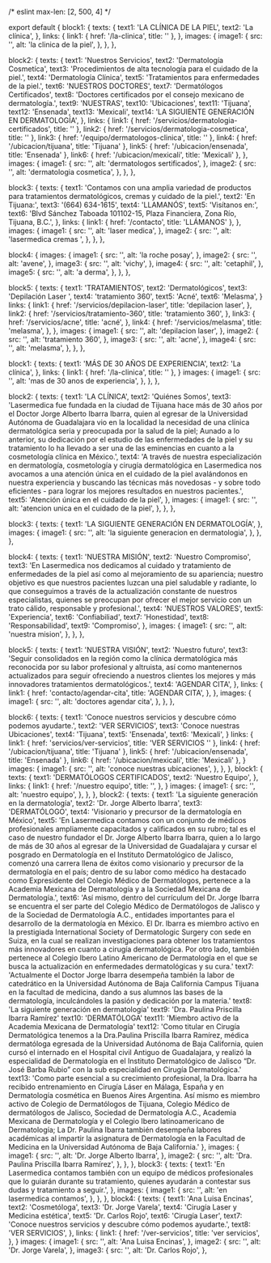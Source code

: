 /* eslint max-len: [2, 500, 4] */

export default {
  block1: {
    texts: {
      text1: 'LA CLÍNICA DE LA PIEL',
      text2: 'La clínica',
    },
    links: {
        link1: {
          href: '/la-clinica',
          title: ''
        },
      },
    images: {
      image1: {
        src: '',
        alt: 'la clinica de la piel',
        },
      },
   },

  block2: {
    texts: {
      text1: 'Nuestros Servicios',
      text2: 'Dermatología Cosmetíca',
      text3: 'Procedimientos de alta tecnología para el cuidado de la piel.',
      text4: 'Dermatología Clínica',
      text5: 'Tratamientos para enfermedades de la piel.',
      text6: 'NUESTROS DOCTORES',
      text7: 'Dermatólogos Certificados',
      text8: 'Doctores certificados por el consejo mexicano de dermatología.',
      text9: 'NUESTRAS',
      text10: 'Ubicaciones',
      text11: 'Tijuana',
      text12: 'Ensenada',
      text13: 'Mexicali',
      text14: 'LA SIGUIENTE GENERACIÓN EN DERMATOLOGÍA',
      },
    links: {
      link1: {
        href: '/servicios/dermatologia-certificados',
        title: ''
        },
      link2: {
        href: '/servicios/dermatologia-cosmetica',
        title: ''
        },
      link3: {
        href: '/equipo/dermatologos-clinica',
        title: ''
        },
      link4: {
        href: '/ubicacion/tijuana',
        title: 'Tijuana'
        },
      link5: {
        href: '/ubicacion/ensenada',
        title: 'Ensenada'
        },
      link6: {
        href: '/ubicacion/mexicali',
        title: 'Mexicali'
        },
      },
    images: {
      image1: {
        src: '',
        alt: 'dermatologos sertificados',
        },
      image2: {
        src: '',
        alt: 'dermatologia cosmetica',
       },
     },
   },

  block3: {
    texts: {
      text1: 'Contamos con una amplia variedad de productos para tratamientos dermatológicos, cremas y cuidado de la piel.',
      text2: 'En Tijuana:',
      text3: '(664) 634-1615',
      text4: 'LLAMANÓS',
      text5: 'Visítanos en:',
      text6: 'Blvd Sánchez Taboada 101102-15, Plaza Financiera, Zona Río, Tijuana, B.C.',
    },
    links: {
      link1: {
        href: '/contacto',
        title: 'LLÁMANOS'
      },
    },
    images: {
      image1: {
        src: '',
        alt: 'laser medica',
        },
      image2: {
        src: '',
        alt: 'lasermedica cremas ',
        },
      },
   },

  block4: {
    images: {
      image1: {
        src: '',
        alt: 'la roche posay',
        },
      image2: {
        src: '',
        alt: 'avene',
        },
      image3: {
        src: '',
        alt: 'vichy',
        },
      image4: {
        src: '',
        alt: 'cetaphil',
        },
      image5: {
        src: '',
        alt: 'a derma',
        },
     },
  },

  block5: {
    texts: {
      text1: 'TRATAMIENTOS',
      text2: 'Dermatológicos',
      text3: 'Depilación Laser ',
      text4: 'tratamiento 360',
      text5: 'Acné',
      text6: 'Melasma',
      }
    links: {
      link1: {
        href: '/servicios/depilacion-laser',
        title: 'depilacion laser',
        },
      link2: {
        href: '/servicios/tratamiento-360',
        title: 'tratamiento 360',
        },
      link3: {
        href: '/servicios/acne',
        title: 'acné',
        },
      link4: {
        href: '/servicios/melasma',
        title: 'melasma',
        },
      },
    images: {
      image1: {
        src: '',
        alt: 'depilacion laser',
        },
      image2: {
        src: '',
        alt: 'tratamiento 360',
        },
      image3: {
        src: '',
        alt: 'acne',
        },
      image4: {
        src: '',
        alt: 'melasma',
        },
      },
   },





  block1: {
    texts: {
      text1: 'MÁS DE 30 AÑOS DE EXPERIENCIA',
      text2: 'La clínica',
    },
    links: {
      link1: {
        href: '/la-clinica',
        title: ''
      },
    }
    images: {
      image1: {
        src: '',
        alt: 'mas de 30 anos de experiencia',
      },
    },
  },

  block2: {
    texts: {
      text1: 'LA CLÍNICA',
      text2: 'Quiénes Somos',
      text3: 'Lasermedica fue fundada en la ciudad de Tijuana hace más de 30 años por el Doctor Jorge Alberto Ibarra Ibarra, quien al egresar de la Universidad Autónoma de Guadalajara vio en la localidad la necesidad de una clínica dermatológica seria y preocupada por la salud de la piel; Aunado a lo anterior, su dedicación por el estudio de las enfermedades de la piel y su tratamiento lo ha llevado a ser una de las eminencias en cuanto a la cosmetología clínica en México.',
      text4: 'A través de nuestra especialización en dermatología, cosmetología y cirugía dermatológica en Lasermedica nos avocamos a una atención única en el cuidado de la piel avalándonos en nuestra experiencia y buscando las técnicas más novedosas - y sobre todo eficientes - para lograr los mejores resultados en nuestros pacientes.',
      text5: 'Atención única en el cuidado de la piel',
    },
    images: {
      image1: {
        src: '',
        alt: 'atencion unica en el cuidado de la piel',
      },
    },
  },

  block3: {
    texts: {
      text1: 'LA SIGUIENTE GENERACIÓN EN DERMATOLOGÍA',
    },
    images: {
      image1: {
        src: '',
        alt: 'la siguiente generacion en dermatologia',
      },
    },
  },

  block4: {
    texts: {
      text1: 'NUESTRA MISIÓN',
      text2: 'Nuestro Compromiso',
      text3: 'En Lasermedica nos dedicamos al cuidado y tratamiento de enfermedades de la piel así como al mejoramiento de su apariencia; nuestro objetivo es que nuestros pacientes luzcan una piel saludable y radiante, lo que conseguimos a través de la actualización constante de nuestros especialistas, quienes se preocupan por ofrecer el mejor servicio con un trato cálido, responsable y profesional.',
      text4: 'NUESTROS VALORES',
      text5: 'Experiencia',
      text6: 'Confiabiliad',
      text7: 'Honestidad',
      text8: 'Responsabilidad',
      text9: 'Compromiso',
      },
    images: {
      image1: {
        src: '',
        alt: 'nuestra mision',
      },
    },
  },

  block5: {
    texts: {
      text1: 'NUESTRA VISIÓN',
      text2: 'Nuestro futuro',
      text3: 'Seguir consolidados en la región como la clínica dermatológica más reconocida por su labor profesional y altruista, así como mantenernos actualizados para seguir ofreciendo a nuestros clientes los mejores y más innovadores tratamientos dermatológicos.',
      text4: 'AGENDAR CITA',
      },
    links: {
      link1: {
        href: 'contacto/agendar-cita',
        title: 'AGENDAR CITA',
        },
      },
    images: {
      image1: {
        src: '',
        alt: 'doctores agendar cita',
        },
      },
    },

  block6: {
    texts: {
      text1: 'Conoce nuestros servicios y descubre cómo podemos ayudarte.',
      text2: 'VER SERVICIOS',
      text3: 'Conoce nuestras Ubicaciones',
      text4: 'Tijuana',
      text5: 'Ensenada',
      text6: 'Mexicali',
      }
    links: {
      link1: {
        href: 'servicios/ver-servicios',
        title: 'VER SERVICIOS ''
        },
      link4: {
        href: '/ubicacion/tijuana',
        title: 'Tijuana'
        },
      link5: {
        href: '/ubicacion/ensenada',
        title: 'Ensenada'
        },
      link6: {
        href: '/ubicacion/mexicali',
        title: 'Mexicali'
        },
      }
    images: {
      image1: {
        src: '',
        alt: 'conoce nuestras ubicaciones',
        },
      },
    },
  block1: {
    texts: {
      text1: 'DERMATÓLOGOS CERTIFICADOS',
      text2: 'Nuestro Equipo',
      },
    links: {
      link1: {
        href: '/nuestro equipo',
        title: '',
        },
      }
    images: {
      image1: {
        src: '',
        alt: 'nuestro equipo',
        },
      },
    },
  block2: {
    texts: {
      text1: 'La siguiente generación en la dermatología',
      text2: 'Dr. Jorge Alberto Ibarra',
      text3: 'DERMATÓLOGO',
      text4: 'Visionario y precursor de la dermatología en México',
      text5: 'En Lasermedica contamos con un conjunto de médicos profesionales ampliamente capacitados y calificados en su rubro; tal es el caso de nuestro fundador el Dr. Jorge Alberto Ibarra Ibarra, quien a lo largo de más de 30 años al egresar de la Universidad de Guadalajara y cursar el posgrado en Dermatología en el Instituto Dermatológico de Jalisco, comenzó una carrera llena de éxitos como visionario y precursor de la dermatología en el país; dentro de su labor como médico ha destacado como Expresidente del Colegio Médico de Dermatólogos, pertenece a la Academia Mexicana de Dermatología y a la Sociedad Mexicana de Dermatología.',
      text6: 'Así mismo, dentro del currículum del Dr. Jorge Ibarra se encuentra el ser parte del Colegio Médico de Dermatólogos de Jalisco y de la Sociedad de Dermatología A.C., entidades importantes para el desarrollo de la dermatología en México. El Dr. Ibarra es miembro activo en la prestigiada International Society of Dermatologic Surgery con sede en Suiza, en la cual se realizan investigaciones para obtener los tratamientos más innovadores en cuanto a cirugía dermatológica. Por otro lado, también pertenece al Colegio Ibero Latino Americano de Dermatología en el que se busca la actualización en enfermedades dermatológicas y su cura.'
      text7: 'Actualmente el Doctor Jorge Ibarra desempeña también la labor de catedrático en la Universidad Autónoma de Baja California Campus Tijuana en la facultad de medicina, dando a sus alumnos las bases de la dermatología, inculcándoles la pasión y dedicación por la materia.'
      text8: 'La siguiente generación en dermatología'
      text9: 'Dra. Paulina Priscilla Ibarra Ramírez'
      text10: 'DERMATÓLOGA'
      text11: 'Miembro activo de la Academia Mexicana de Dermatología'
      text12: 'Como titular en Cirugía Dermatológica tenemos a la Dra.Paulina Priscilla Ibarra Ramírez, médica dermatóloga egresada de la Universidad Autónoma de Baja California, quien cursó el internado en el Hospital civil Antiguo de Guadalajara, y realizó la especialidad de Dermatología en el Instituto Dermatológico de Jalisco “Dr. José Barba Rubio” con la sub especialidad en Cirugía Dermatológica.'
      text13: 'Como parte esencial a su crecimiento profesional, la Dra. Ibarra ha recibido entrenamiento en Cirugía Láser en Málaga, España y en Dermatología cosmética en Buenos Aires Argentina. Así mismo es miembro activo de Colegio de Dermatólogos de Tijuana, Colegio Médico de dermatólogos de Jalisco, Sociedad de Dermatología A.C., Academia Mexicana de Dermatología y el Colegio Ibero latinoamericano de Dermatología; La Dr. Paulina Ibarra también desempeña labores académicas al impartir la asignatura de Dermatología en la Facultad de Medicina en la Universidad Autónoma de Baja California.'
      },
    images: {
      image1: {
        src: '',
        alt: 'Dr. Jorge Alberto Ibarra',
      },
      image2: {
        src: '',
        alt: 'Dra. Paulina Priscilla Ibarra Ramírez',
      },
    },
  },
  block3: {
    texts: {
      text1: 'En Lasermedica contamos también con un equipo de médicos profesionales que lo guiarán durante su tratamiento, quienes ayudarán a contestar sus dudas y tratamiento a seguir.',
      },
    images: {
      image1: {
        src: '',
        alt: 'en lasermedica contamos',
        },
      },
    },
  block4: {
    texts: {
      text1: 'Ana Luisa Encinas',
      text2: 'Cosmetóloga',
      text3: 'Dr. Jorge Varela',
      text4: 'Cirugía Laser y Medicina estética',
      text5: 'Dr. Carlos Rojo',
      text6: 'Cirugía Laser',
      text7: 'Conoce nuestros servicios y descubre cómo podemos ayudarte.',
      text8: 'VER SERVICIOS',
        },
    links: {
      link1: {
        href: '/ver-servicios',
        title: 'ver servicios',
        },
      }
    images: {
      image1: {
        src: '',
        alt: 'Ana Luisa Encinas',
          },
      image2: {
        src: '',
        alt: 'Dr. Jorge Varela',
          },
      image3: {
        src: '',
        alt: 'Dr. Carlos Rojo',
        },
     
